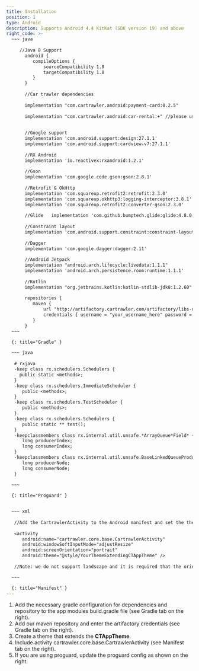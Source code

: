 ```yaml
---
title: Installation
position: 1
type: Android
description: Supports Android 4.4 KitKat (SDK version 19) and above
right_code: >-
  ~~~ java
  
     //Java 8 Support
       android {
          compileOptions {
              sourceCompatibility 1.8
              targetCompatibility 1.8
          }
       }
    
       //Car trawler dependencies
    
       implementation "com.cartrawler.android:payment-card:0.2.5"
    
       implementation "com.cartrawler.android:car-rental:+" //please use the version number sent to you by the CT team
    
    
       //Google support
       implementation 'com.android.support:design:27.1.1'
       implementation 'com.android.support:cardview-v7:27.1.1'
    
       //RX Android
       implementation 'io.reactivex:rxandroid:1.2.1'
    
       //Gson
       implementation 'com.google.code.gson:gson:2.8.1'
    
       //Retrofit & OkHttp
       implementation 'com.squareup.retrofit2:retrofit:2.3.0'
       implementation 'com.squareup.okhttp3:logging-interceptor:3.8.1'
       implementation 'com.squareup.retrofit2:converter-gson:2.3.0'
    
       //Glide   implementation 'com.github.bumptech.glide:glide:4.8.0'
    
       //Constraint layout
       implementation 'com.android.support.constraint:constraint-layout:1.1.2'
    
       //Dagger
       implementation 'com.google.dagger:dagger:2.11'
    
       //Android Jetpack
       implementation "android.arch.lifecycle:livedata:1.1.1"
       implementation 'android.arch.persistence.room:runtime:1.1.1'
    
       //Kotlin
       implementation "org.jetbrains.kotlin:kotlin-stdlib-jdk8:1.2.60"
      
       repositories {
          maven {
              url "http://artifactory.cartrawler.com/artifactory/libs-release-local"
              credentials { username = "your_username_here" password = "your_password_here" }
          }
       }
  ~~~

  {: title="Gradle" }

  ~~~ java 
  
   # rxjava
   -keep class rx.schedulers.Schedulers {
     public static <methods>;
   }
   -keep class rx.schedulers.ImmediateScheduler {
      public <methods>;
   }
   -keep class rx.schedulers.TestScheduler {
      public <methods>;
   }
   -keep class rx.schedulers.Schedulers {
      public static ** test();
   }
   -keepclassmembers class rx.internal.util.unsafe.*ArrayQueue*Field* {
      long producerIndex;
      long consumerIndex;
   }
   -keepclassmembers class rx.internal.util.unsafe.BaseLinkedQueueProducerNodeRef {
      long producerNode;
      long consumerNode;
   }
   
  ~~~

  {: title="Proguard" }


  ~~~ xml
  
   //Add the CartrawlerActivity to the Android manifest and set the theme as the theme created in the previous step.  See example below:
   
   <activity
      android:name="cartrawler.core.base.CartrawlerActivity"
      android:windowSoftInputMode="adjustResize"
      android:screenOrientation="portrait"
      android:theme="@style/YourThemeExtendingCTAppTheme" />
   
   //Note: we do not support landscape and it is required that the orientation is fixed to portrait

  ~~~

  {: title="Manifest" }
---
```



1. Add the necessary gradle configuration for dependencies and repository to the app modules build.gradle file (see Gradle tab on the right).
2. Add our maven repository and enter the artifactory credentials (see Gradle tab on the right).
3. Create a theme that extends the **CTAppTheme**.
4. Include activity cartrawler.core.base.CartrawlerActivity (see Manifest tab on the right).
5. If you are using proguard, update the proguard config as shown on the right.